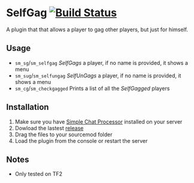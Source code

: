 # SelfGag [![Build Status](https://travis-ci.org/fakuivan/SelfGag.svg?branch=master)](https://travis-ci.org/fakuivan/SelfGag)
A plugin that that allows a player to gag other players, but just for himself. 

## Usage
* ``sm_sg``/``sm_selfgag`` _SelfGags_ a player, if no name is provided, it shows a menu
* ``sm_sug``/``sm_selfungag`` _SelfUnGags_ a player, if no name is provided, it shows a menu
* ``sm_cg``/``sm_checkgagged`` Prints a list of all the _SelfGagged_ players

## Installation

1. Make sure you have [Simple Chat Processor](https://forums.alliedmods.net/showthread.php?p=1820365) installed on your server
1. Dowload the lastest [release](https://github.com/fakuivan/SelfGag/releases)
2. Drag the files to your sourcemod folder
3. Load the plugin from the console or restart the server

## Notes
* Only tested on TF2
